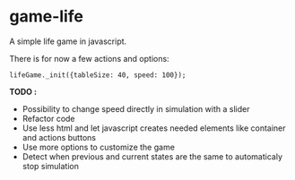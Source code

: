 # game-life

A simple life game in javascript.

There is for now a few actions and options:

`lifeGame._init({tableSize: 40, speed: 100});`

**TODO :**
- Possibility to change speed directly in simulation with a slider
- Refactor code
- Use less html and let javascript creates needed elements like container and actions buttons
- Use more options to customize the game
- Detect when previous and current states are the same to automaticaly stop simulation